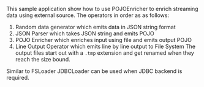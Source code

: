 This sample application show how to use POJOEnricher to enrich streaming data using
external source.
The operators in order as as follows:
1. Random data generator which emits data in JSON string format
2. JSON Parser which takes JSON string and emits POJO
3. POJO Enricher which enriches input using file and emits output POJO
4. Line Output Operator which emits line by line output to File System
The output files start out with a `.tmp` extension and get renamed when they reach the
size bound.

Similar to FSLoader JDBCLoader can be used when JDBC backend is required.


